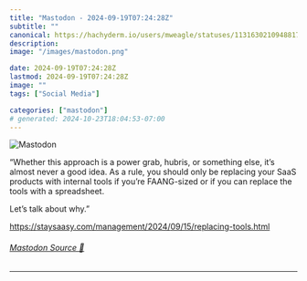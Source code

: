 ```yaml
---
title: "Mastodon - 2024-09-19T07:24:28Z"
subtitle: ""
canonical: https://hachyderm.io/users/mweagle/statuses/113163021094881757
description:
image: "/images/mastodon.png"

date: 2024-09-19T07:24:28Z
lastmod: 2024-09-19T07:24:28Z
image: ""
tags: ["Social Media"]

categories: ["mastodon"]
# generated: 2024-10-23T18:04:53-07:00
---
```

![Mastodon](/images/mastodon.png)

<p>“Whether this approach is a power grab, hubris, or something else, it’s almost never a good idea. As a rule, you should only be replacing your SaaS products with internal tools if you’re FAANG-sized or if you can replace the tools with a spreadsheet.</p><p>Let’s talk about why.”</p><p><a href="https://staysaasy.com/management/2024/09/15/replacing-tools.html" target="_blank" rel="nofollow noopener noreferrer" translate="no"><span class="invisible">https://</span><span class="ellipsis">staysaasy.com/management/2024/</span><span class="invisible">09/15/replacing-tools.html</span></a></p>


###### [Mastodon Source 🐘](https://hachyderm.io/@mweagle/113163021094881757)

___

